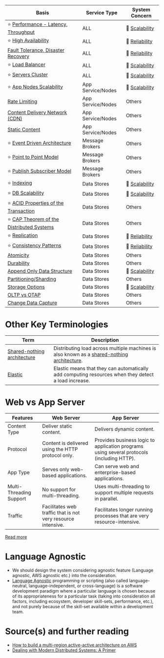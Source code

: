 
| Basis                                                                                                             | Service Type      | System Concern                                  |
|-------------------------------------------------------------------------------------------------------------------|-------------------|-------------------------------------------------|
| :star: [Performance - Latency, Throughput](Scalability/LatencyThroughput.md)                                      | ALL               | :rocket: [Scalability](Scalability)   |
| :star: [High Availability](Reliability/HighAvailability.md)                                                       | ALL               | :handshake: [Reliability](Reliability) |
| [Fault Tolerance, Disaster Recovery](Reliability/FaultTolerance.md)                                               | ALL               | :handshake: [Reliability](Reliability) |
| :star: [Load Balancer](Scalability/LoadBalancer.md)                                                               | ALL               | :rocket: [Scalability](Scalability)   |
| :star: [Servers Cluster](Scalability/ServersCluster.md)                                                           | ALL               | :rocket: [Scalability](Scalability)   |
| :star: [App Nodes Scalability](Scalability/AppNodesScalability.md)                                                | App Service/Nodes | :rocket: [Scalability](Scalability)   |
| [Rate Limiting](../0_HLDUseCasesProblems/RateLimiterAPI/Readme.md)                                               | App Service/Nodes | Others                                          |
| [Content Delivery Network (CDN)](CDNs/CDNs.md)                                                                    | App Service/Nodes | Others                                          |
| [Static Content](CDNs/StaticContentWithCDN.md)                                                                    | App Service/Nodes | Others                                          |
| :star: [Event Driven Architecture](../5_MessageBrokers/Glossaries/EventDrivenArchitecture.md)                              | Message Brokers   | Others                                          |
| :star: [Point to Point Model](../5_MessageBrokers/Glossaries/PointToPointModel.md)                                | Message Brokers   | Others                                          |
| :star: [Publish Subscriber Model](../5_MessageBrokers/Glossaries/PubSubModel.md)                                  | Message Brokers   | Others                                          |
| :star: [Indexing](../3_DatabaseServices/Glossaries/DataStructuresDB/Indexing/Readme.md)                                  | Data Stores       | :rocket: [Scalability](Scalability)   |
| :star: [DB Scalability](../3_DatabaseServices/Glossaries/ScalabilityDB.md)                                    | Data Stores       | :rocket: [Scalability](Scalability)   |
| :star: [ACID Properties of the Transaction](../3_DatabaseServices/Glossaries/ACIDTransactions/Readme.md)      | Data Stores       | Others                                          |
| :star: [CAP Theorem of the Distributed Systems](../3_DatabaseServices/Glossaries/PACELCTheorem/CAPTheorem.md) | Data Stores       | Others                                          |
| :star: [Replication](../3_DatabaseServices/Glossaries/Consistency&Replication/Replication.md)                 | Data Stores       | :handshake: [Reliability](Reliability) |
| :star: [Consistency Patterns](../3_DatabaseServices/Glossaries/Consistency&Replication/Readme.md)             | Data Stores       | :handshake: [Reliability](Reliability) |
| [Atomicity](../3_DatabaseServices/Glossaries/ACIDTransactions/Atomicity.md)                                   | Data Stores       | Others                                          |
| [Durability](../3_DatabaseServices/Glossaries/ACIDTransactions/Durability.md)                                 | Data Stores       | Others                                          |
| [Append Only Data Structure](../3_DatabaseServices/Glossaries/DataStructuresDB/AppendOnlyProperty.md)                    | Data Stores       | :rocket: [Scalability](Scalability)   |
| [Partitioning/Sharding](../3_DatabaseServices/Glossaries/PartitioningSharding/Readme.md)                               | Data Stores       | Others                                          |
| [Storage Options](../11_FileStorageServicesHDFS/StorageOptions.md)                                         | Data Stores       | :rocket: [Scalability](Scalability)   |
| [OLTP vs OTAP](../3_DatabaseServices/Glossaries/OLTPvsOTAP.md)                                                | Data Stores       | Others                                          |
| [Change Data Capture](../3_DatabaseServices/Glossaries/ChangeDataCapture.md)                                  | Data Stores       | Others                                          |

# Other Key Terminologies

| Term                                                                                     | Description                                                                                                                                             |
|------------------------------------------------------------------------------------------|---------------------------------------------------------------------------------------------------------------------------------------------------------|
| [Shared-nothing architecture](https://en.wikipedia.org/wiki/Shared-nothing_architecture) | Distributing load across multiple machines is also known as a [shared-nothing architecture](https://en.wikipedia.org/wiki/Shared-nothing_architecture). |
| [Elastic](https://www.merriam-webster.com/dictionary/elastic)                            | Elastic means that they can automatically add computing resources when they detect a load increase.                                                     |

# Web vs App Server

| Features                | Web Server                                                   | App Server                                                                                |
|-------------------------|--------------------------------------------------------------|-------------------------------------------------------------------------------------------|
| Content Type            | Deliver static content.                                      | Delivers dynamic content.                                                                 |
| Protocol                | Content is delivered using the HTTP protocol only.           | Provides business logic to application programs using several protocols (including HTTP). |
| App Type                | Serves only web-based applications.                          | Can serve web and enterprise-based applications.                                          |
| Multi-Threading Support | No support for multi-threading.                              | Uses multi-threading to support multiple requests in parallel.                            |
| Traffic                 | Facilitates web traffic that is not very resource intensive. | Facilitates longer running processes that are very resource-intensive.                    |

[Read more](https://www.educative.io/answers/web-server-vs-application-server)

# Language Agnostic
- We should design the system considering agnostic feature (Language agnostic, AWS agnostic etc.) into the consideration.
- [Language Agnostic](https://en.wikipedia.org/wiki/Language-agnostic) programming or scripting (also called language-neutral, language-independent, or cross-language) is a software development paradigm where a particular language is chosen because of its appropriateness for a particular task (taking into consideration all factors, including ecosystem, developer skill-sets, performance, etc.), and not purely because of the skill-set available within a development team.

# Source(s) and further reading
- [How to build a multi-region active-active architecture on AWS](https://acloudguru.com/blog/engineering/why-and-how-do-we-build-a-multi-region-active-active-architecture)
- [Dealing with Modern Distributed Systems: A Primer](https://thinkingoutcloud.org/2021/01/19/dealing-with-modern-distributed-systems-a-primer/)


